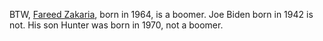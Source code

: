 BTW, <a href="https://en.wikipedia.org/wiki/Fareed_Zakaria">Fareed Zakaria</a>, born in 1964, is a boomer. Joe Biden born in 1942 is not. His son Hunter was born in 1970, not a boomer.  
